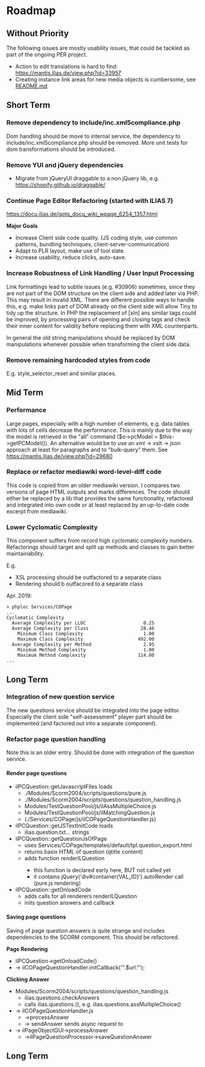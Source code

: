 # Roadmap

## Without Priority

The following issues are mostly usability issues, that could be tackled as part of the ongoing PER project.
- Action to edit translations is hard to find: https://mantis.ilias.de/view.php?id=33957
- Creating instance link areas for new media objects is cumbersome, see [README.md](./README.md)


## Short Term

### Remove dependency to include/inc.xml5compliance.php

Dom handling should be move to internal service, the dependency to include/inc.xml5compliance.php should be removed. More unit tests for dom transformations should be introduced.

### Remove YUI and jQuery dependencies

- Migrate from jQueryUI draggable to a non jQuery lib, e.g. https://shopify.github.io/draggable/ 

### Continue Page Editor Refactoring (started with ILIAS 7)

https://docu.ilias.de/goto_docu_wiki_wpage_6254_1357.html

**Major Goals**

- Increase Client side code quality. (JS coding style, use common patterns, bundling techniques, client-server-communication)
- Adapt to PLR layout, make use of tool slate.
- Increase usability, reduce clicks, auto-save.

### Increase Robustness of Link Handling / User Input Processing

Link formattings lead to subtle issues (e.g. #30906) sometimes, since they are not part of the DOM structure on the client side and added later via PHP. This may result in invalid XML. There are different possible ways to handle this, e.g. make links part of DOM already on the client side will allow Tiny to tidy up the structure. In PHP the replacement of [xln] ans similar tags could be improved, by processing pairs of opening and closing tags and check their inner content for validity before replacing them with XML counterparts.

In general the old string manipulations should be replaced by DOM manipulations whenever possible when transforming the client side data.

### Remove remaining hardcoded styles from code

E.g. style_selector_reset and similar places.

## Mid Term

### Performance

Large pages, especially with a high number of elements, e.g. data tables with lots of cells decrease the performance. This is mainly due to the way the model is retrieved in the "all" command ($o->pcModel = $this->getPCModel()). An alternative would be to use an xml -> xslt -> json approach at least for paragraphs and to "bulk-query" them.
See https://mantis.ilias.de/view.php?id=29680

### Replace or refactor mediawiki word-level-diff code

This code is copied from an older mediawiki version. I compares two versions of page HTML outputs and marks differences. The code should either be replaced by a lib that provides the same functionality, refactored and integrated into own code or at least replaced by an up-to-date code excerpt from mediawiki.

### Lower Cyclomatic Complexity

This component suffers from record high cyclomatic complexity numbers. Refactorings should target and split up methods and classes to gain better maintainability.

E.g.

* XSL processing should be outfactored to a separate class
* Rendering should b outfacored to a separate class

Apr. 2019:
```
> phploc Services/COPage
...
Cyclomatic Complexity
  Average Complexity per LLOC                     0.25
  Average Complexity per Class                   28.46
    Minimum Class Complexity                      1.00
    Maximum Class Complexity                    492.00
  Average Complexity per Method                   2.95
    Minimum Method Complexity                     1.00
    Maximum Method Complexity                   114.00
...
```

## Long Term

### Integration of new question service

The new questions service should be integrated into the page editor. Especially the client side "self-assessment" player part should be implemented (and factored out into a separate component).

### Refactor page question handling

Note this is an older entry. Should be done with integration of the question service.

#### Render page questions

- ilPCQuestion::getJavascriptFiles loads
  - ./Modules/Scorm2004/scripts/questions/pure.js 
  - ./Modules/Scorm2004/scripts/questions/question_handling.js 
  - Modules/TestQuestionPool/js/ilAssMultipleChoice.js
  - Modules/TestQuestionPool/js/ilMatchingQuestion.js
  - (./Services/COPage/js/ilCOPageQuestionHandler.js)
- ilPCQuestion::getJSTextInitCode loads
  - ilias.question.txt... strings
- ilPCQuestion::getQuestionJsOfPage
  - uses Services/COPage/templates/default/tpl.question_export.html
  - returns basix HTML of question (qtitle content)
  - adds function renderILQuestion<NR>
    - this function is declared early here, BUT not called yet
    - it contains jQuery('div#container{VAL_ID}').autoRender call (pure.js rendering)
- ilPCQuestion::getOnloadCode
  - adds calls for all renderers renderILQuestion<NR>
  - inits question answers and callback

#### Saving page questions

Saving of page question answers is quite strange and includes dependencies to the SCORM component. This should be refactored.

**Page Rendering**

* ilPCQuestion->getOnloadCode()
* -> ilCOPageQuestionHandler.initCallback('".$url."');


**Clicking Answer**

* Modules/Scorm2004/scripts/questions/question_handling.js
	* ilias.questions.checkAnswers
    * calls ilias.questions.<questiontype>(), e.g. ilias.questions.assMultipleChoice()
* -> ilCOPageQuestionHandler.js
	* ->processAnswer
	* -> sendAnswer sends async request to
* -> ilPageObjectGUI->processAnswer
	* ->ilPageQuestionProcessor->saveQuestionAnswer


## Long Term


